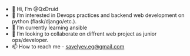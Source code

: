 - 👋 Hi, I’m @QxDruid
- 👀 I’m interested in Devops practices and backend web development on python (flask/django/etc.).
- 🌱 I’m currently learning ansible
- 💞️ I’m looking to collaborate on diffrent web project as junior ops/developer.
- 📫 How to reach me - savelyev.eg@gmail.com

<!---
QxDruid/QxDruid is a ✨ special ✨ repository because its `README.md` (this file) appears on your GitHub profile.
You can click the Preview link to take a look at your changes.
--->
